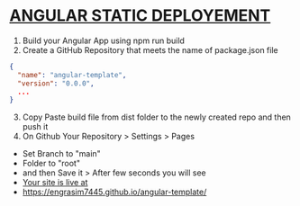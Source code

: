 # [ANGULAR STATIC DEPLOYEMENT](#)
1. Build your Angular App using npm run build
2. Create a GitHub Repository that meets the name of package.json file
```json
{
  "name": "angular-template",
  "version": "0.0.0",
  ...
}
```
3. Copy Paste build file from dist folder to the newly created repo and then push it
4. On Github Your Repository > Settings > Pages
- Set Branch to "main"
- Folder to "root"
- and then Save it > After few seconds you will see
- [Your site is live at](https://ahsansoftengineer.github.io/angular-template/)
- https://engrasim7445.github.io/angular-template/
